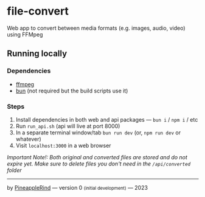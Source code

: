 # file-convert
Web app to convert between media formats (e.g. images, audio, video) using FFMpeg

## Running locally
### Dependencies
- [ffmpeg](https://ffmpeg.org/)
- [bun](https://bun.sh) (not required but the build scripts use it)

### Steps
1. Install dependencies in both web and api packages — `bun i` / `npm i` / etc
2. Run `run_api.sh` (api will live at port 8000)
3. In a separate terminal window/tab `bun run dev` (or, `npm run dev` or whatever)
4. Visit `localhost:3000` in a web browser

*Important Note!: Both original and converted files are stored and do not expire yet. Make sure to delete files you don't need in the `/api/converted` folder*

---

by [PineappleRind](https://github.com/pineapplerind) — version 0 <small>(initial development)</small> — 2023